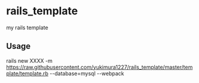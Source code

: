 # rails_template
my rails template

## Usage
rails new XXXX -m https://raw.githubusercontent.com/yukimura1227/rails_template/master/template/template.rb --database=mysql --webpack
